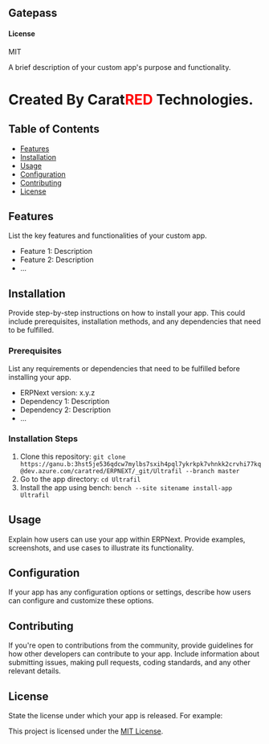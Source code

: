 ## Gatepass

#### License

MIT


A brief description of your custom app's purpose and functionality.
# Created By Carat<span style="color:red;">RED</span> Technologies.


## Table of Contents

- [Features](#features)
- [Installation](#installation)
- [Usage](#usage)
- [Configuration](#configuration)
- [Contributing](#contributing)
- [License](#license)

## Features

List the key features and functionalities of your custom app.

- Feature 1: Description
- Feature 2: Description
- ...

## Installation

Provide step-by-step instructions on how to install your app. This could include prerequisites, installation methods, and any dependencies that need to be fulfilled.

### Prerequisites

List any requirements or dependencies that need to be fulfilled before installing your app.

- ERPNext version: x.y.z
- Dependency 1: Description
- Dependency 2: Description
- ...

### Installation Steps

1. Clone this repository: `git clone https://ganu.b:3hst5je536qdcw7mylbs7sxih4pql7ykrkpk7vhnkk2crvhi77kq@dev.azure.com/caratred/ERPNEXT/_git/Ultrafil --branch master`
2. Go to the app directory: `cd Ultrafil`
3. Install the app using bench: `bench --site sitename install-app Ultrafil`

## Usage

Explain how users can use your app within ERPNext. Provide examples, screenshots, and use cases to illustrate its functionality.

## Configuration

If your app has any configuration options or settings, describe how users can configure and customize these options.

## Contributing

If you're open to contributions from the community, provide guidelines for how other developers can contribute to your app. Include information about submitting issues, making pull requests, coding standards, and any other relevant details.

## License

State the license under which your app is released. For example:

This project is licensed under the [MIT License](LICENSE).
